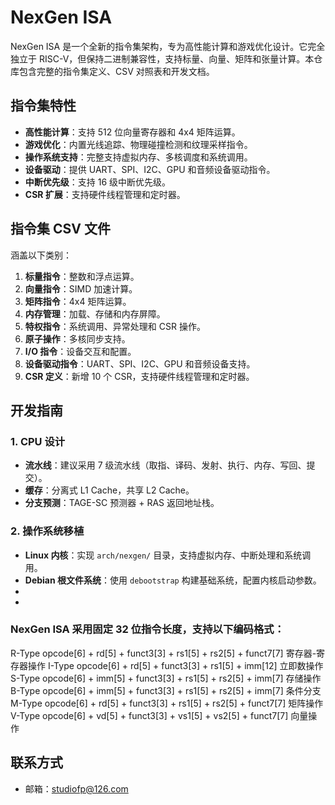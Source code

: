 # NexGen ISA

NexGen ISA 是一个全新的指令集架构，专为高性能计算和游戏优化设计。它完全独立于 RISC-V，但保持二进制兼容性，支持标量、向量、矩阵和张量计算。本仓库包含完整的指令集定义、CSV 对照表和开发文档。

## 指令集特性

- **高性能计算**：支持 512 位向量寄存器和 4x4 矩阵运算。
- **游戏优化**：内置光线追踪、物理碰撞检测和纹理采样指令。
- **操作系统支持**：完整支持虚拟内存、多核调度和系统调用。
- **设备驱动**：提供 UART、SPI、I2C、GPU 和音频设备驱动指令。
- **中断优先级**：支持 16 级中断优先级。
- **CSR 扩展**：支持硬件线程管理和定时器。

## 指令集 CSV 文件

涵盖以下类别：

1. **标量指令**：整数和浮点运算。
2. **向量指令**：SIMD 加速计算。
3. **矩阵指令**：4x4 矩阵运算。
4. **内存管理**：加载、存储和内存屏障。
5. **特权指令**：系统调用、异常处理和 CSR 操作。
6. **原子操作**：多核同步支持。
7. **I/O 指令**：设备交互和配置。
8. **设备驱动指令**：UART、SPI、I2C、GPU 和音频设备支持。
9. **CSR 定义**：新增 10 个 CSR，支持硬件线程管理和定时器。

## 开发指南

### 1. CPU 设计

- **流水线**：建议采用 7 级流水线（取指、译码、发射、执行、内存、写回、提交）。
- **缓存**：分离式 L1 Cache，共享 L2 Cache。
- **分支预测**：TAGE-SC 预测器 + RAS 返回地址栈。

### 2. 操作系统移植

- **Linux 内核**：实现 `arch/nexgen/` 目录，支持虚拟内存、中断处理和系统调用。
- **Debian 根文件系统**：使用 `debootstrap` 构建基础系统，配置内核启动参数。
-
-
### NexGen ISA 采用固定 32 位指令长度，支持以下编码格式：
R-Type	opcode[6] + rd[5] + funct3[3] + rs1[5] + rs2[5] + funct7[7]	 寄存器-寄存器操作
I-Type	opcode[6] + rd[5] + funct3[3] + rs1[5] + imm[12]	立即数操作
S-Type	opcode[6] + imm[5] + funct3[3] + rs1[5] + rs2[5] + imm[7]	存储操作
B-Type	opcode[6] + imm[5] + funct3[3] + rs1[5] + rs2[5] + imm[7]	条件分支
M-Type	opcode[6] + rd[5] + funct3[3] + rs1[5] + rs2[5] + funct7[7]	矩阵操作
V-Type	opcode[6] + vd[5] + funct3[3] + vs1[5] + vs2[5] + funct7[7]	向量操作

## 联系方式

- 邮箱：studiofp@126.com
